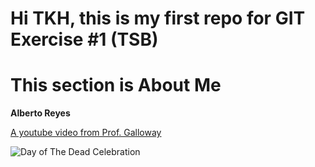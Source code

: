 # Hi TKH, this is my first repo for GIT Exercise #1 (TSB)
# This section is About Me

**Alberto Reyes**

[A youtube video from Prof. Galloway](https://youtu.be/xmdR0Jvm2EY?si=SRqp7BKq5qaNZLtb)

![Day of The Dead Celebration](/img/pexels-jair-hernandez-13899439.jpg)


